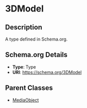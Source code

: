 # 3DModel

## Description
A type defined in Schema.org.

## Schema.org Details
- **Type**: Type
- **URI**: https://schema.org/3DModel

## Parent Classes
- [MediaObject](../MediaObject.md)

